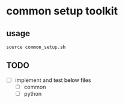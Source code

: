 # common setup toolkit

## usage

```shell
source common_setup.sh
```

## TODO

- [ ] implement and test below files
  - [ ] common
  - [ ] python
